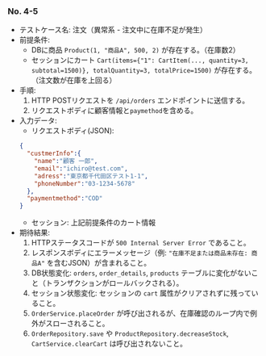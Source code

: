 
### No. 4-5

- テストケース名: 注文（異常系 - 注文中に在庫不足が発生）
- 前提条件:
  - DBに商品 `Product(1, "商品A", 500, 2)` が存在する。（在庫数2）
  - セッションにカート `Cart(items={"1": CartItem(..., quantity=3, subtotal=1500)}, totalQuantity=3, totalPrice=1500)` が存在する。（注文数が在庫を上回る）
- 手順:
  1. HTTP POSTリクエストを `/api/orders` エンドポイントに送信する。
  2. リクエストボディに顧客情報と`paymethod`を含める。
- 入力データ:
  - リクエストボディ(JSON): 
  ```json
  {
    "custmerInfo":{
      "name":"顧客 一郎",
      "email":"ichiro@test.com",
      "adress":"東京都千代田区テスト1-1",
      "phoneNumber":"03-1234-5678"
    },
    "paymentmethod":"COD"
  }
  ```
  - セッション: 上記前提条件のカート情報
- 期待結果:
  1. HTTPステータスコードが `500 Internal Server Error` であること。
  2. レスポンスボディにエラーメッセージ（例: `"在庫不足または商品未存在: 商品A"` を含むJSON）が含まれること。
  3. DB状態変化: `orders`, `order_details`, `products` テーブルに変化がないこと（トランザクションがロールバックされる）。
  4. セッション状態変化: セッションの `cart` 属性がクリアされずに残っていること。
  5. `OrderService.placeOrder` が呼び出されるが、在庫確認のループ内で例外がスローされること。
  6. `OrderRepository.save` や `ProductRepository.decreaseStock`, `CartService.clearCart` は呼び出されないこと。

